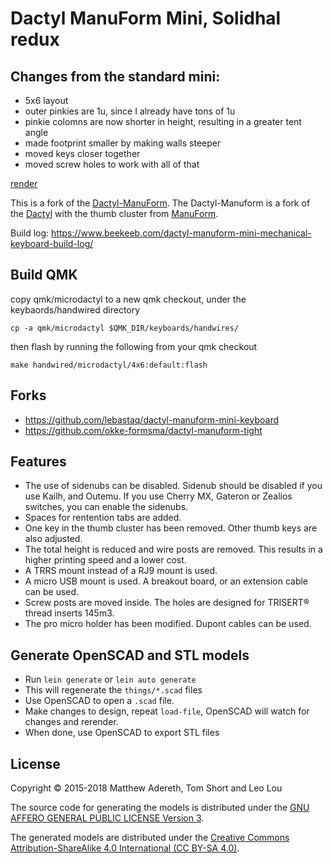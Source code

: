 # Dactyl ManuForm Mini, Solidhal redux


## Changes from the standard mini:
- 5x6 layout
- outer pinkies are 1u, since I already have tons of 1u
- pinkie colomns are now shorter in height, resulting in a greater tent angle
- made footprint smaller by making walls steeper
- moved keys closer together
- moved screw holes to work with all of that

[render](right.png)


This is a fork of the [Dactyl-ManuForm](https://github.com/tshort/dactyl-keyboard). The Dactyl-Manuform is a fork of the [Dactyl](https://github.com/adereth/dactyl-keyboard) with the thumb cluster from [ManuForm](https://github.com/jeffgran/ManuForm).

Build log: https://www.beekeeb.com/dactyl-manuform-mini-mechanical-keyboard-build-log/


## Build QMK
copy qmk/microdactyl to a new qmk checkout, under the keybaords/handwired directory
```
cp -a qmk/microdactyl $QMK_DIR/keyboards/handwires/
```
then flash by running the following from your qmk checkout
```
make handwired/microdactyl/4x6:default:flash
```

## Forks

- https://github.com/lebastaq/dactyl-manuform-mini-keyboard
- https://github.com/okke-formsma/dactyl-manuform-tight

## Features

- The use of sidenubs can be disabled. Sidenub should be disabled if you use Kailh, and Outemu. If you use Cherry MX, Gateron or Zealios switches, you can enable the sidenubs.
- Spaces for rentention tabs are added.
- One key in the thumb cluster has been removed. Other thumb keys are also adjusted.
- The total height is reduced and wire posts are removed. This results in a
  higher printing speed and a lower cost.
- A TRRS mount instead of a RJ9 mount is used.
- A micro USB mount is used. A breakout board, or an extension cable can be used.
- Screw posts are moved inside. The holes are designed for TRISERT® thread inserts 145m3.
- The pro micro holder has been modified. Dupont cables can be used.

## Generate OpenSCAD and STL models

* Run `lein generate` or `lein auto generate`
* This will regenerate the `things/*.scad` files
* Use OpenSCAD to open a `.scad` file.
* Make changes to design, repeat `load-file`, OpenSCAD will watch for changes and rerender.
* When done, use OpenSCAD to export STL files



## License

Copyright © 2015-2018 Matthew Adereth, Tom Short and Leo Lou

The source code for generating the models is distributed under the [GNU AFFERO GENERAL PUBLIC LICENSE Version 3](LICENSE).

The generated models are distributed under the [Creative Commons Attribution-ShareAlike 4.0 International (CC BY-SA 4.0)](LICENSE-models).

